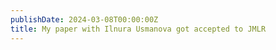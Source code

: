 ```yaml
---
publishDate: 2024-03-08T00:00:00Z
title: My paper with Ilnura Usmanova got accepted to JMLR
---
```

